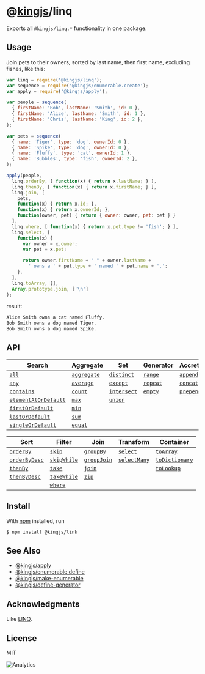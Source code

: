 # @[kingjs](https://www.npmjs.com/package/kingjs)/linq
Exports all `@kingjs/linq.*` functionality in one package.
## Usage
Join pets to their owners, sorted by last name, then first name, excluding fishes, like this:
```js
var linq = require('@kingjs/linq');
var sequence = require('@kingjs/enumerable.create');
var apply = require('@kingjs/apply');

var people = sequence(
  { firstName: 'Bob', lastName: 'Smith', id: 0 },
  { firstName: 'Alice', lastName: 'Smith', id: 1 },
  { firstName: 'Chris', lastName: 'King', id: 2 },
);

var pets = sequence(
  { name: 'Tiger', type: 'dog', ownerId: 0 },
  { name: 'Spike', type: 'dog', ownerId: 0 },
  { name: 'Fluffy', type: 'cat', ownerId: 1 },
  { name: 'Bubbles', type: 'fish', ownerId: 2 },
);

apply(people,
  linq.orderBy, [ function(x) { return x.lastName; } ],
  linq.thenBy, [ function(x) { return x.firstName; } ],
  linq.join, [
    pets, 
    function(x) { return x.id; },
    function(x) { return x.ownerId; },
    function(owner, pet) { return { owner: owner, pet: pet } }
  ],
  linq.where, [ function(x) { return x.pet.type != 'fish'; } ],
  linq.select, [
    function(x) { 
      var owner = x.owner;
      var pet = x.pet;

      return owner.firstName + " " + owner.lastName + 
        ' owns a ' + pet.type + ' named ' + pet.name + '.';
    },
  ],
  linq.toArray, [],
  Array.prototype.join, ['\n']
);
```
result:
```js
Alice Smith owns a cat named Fluffy. 
Bob Smith owns a dog named Tiger. 
Bob Smith owns a dog named Spike.
```
## API
| Search | Aggregate | Set | Generator | Accrete |
|---|---|---|---|---|
|[`all`][all]|[`aggregate`][aggregate]|[`distinct`][distinct]|[`range`][range]|[`append`][append]|
|[`any`][any]|[`average`][average]|[`except`][except]|[`repeat`][repeat]|[`concat`][concat]|
|[`contains`][contains]|[`count`][count]|[`intersect`][intersect]|[`empty`][empty]|[`prepend`][prepend]|
|[`elementAt`][element-at][`OrDefault`][element-at-]|[`max`][max]|[`union`][union]|
|[`first`][first][`OrDefault`][first-]|[`min`][min]||
|[`last`][last][`OrDefault`][last-]|[`sum`][sum]|
|[`single`][single][`OrDefault`][single-]|[`equal`][sequence-equal]

| Sort | Filter | Join | Transform | Container |
|---|---|---|---|---|
|[`orderBy`][order-by]|[`skip`][skip]|[`groupBy`][group-by]|[`select`][select]|[`toArray`][to-array]|
|[`orderByDesc`][order-by-]|[`skipWhile`][skip-while]|[`groupJoin`][group-join]|[`selectMany`][select-many]|[`toDictionary`][to-dictionary]|
|[`thenBy`][then-by]|[`take`][take]|[`join`][join]||[`toLookup`][to-lookup]|
|[`thenByDesc`][then-by-]|[`takeWhile`][take-while]|[`zip`][zip]|
||[`where`][where]|

## Install
With [npm](https://npmjs.org/) installed, run
```
$ npm install @kingjs/link
```
## See Also
- [@kingjs/apply](https://www.npmjs.com/package/@kingjs/apply)
- [@kingjs/enumerable.define](https://www.npmjs.com/package/@kingjs/enumerable.define)
- [@kingjs/make-enumerable](https://www.npmjs.com/package/@kingjs/make-enumerable)
- [@kingjs/define-generator](https://www.npmjs.com/package/@kingjs/define-generator)
## Acknowledgments
Like [LINQ](https://docs.microsoft.com/en-us/dotnet/csharp/programming-guide/concepts/linq/getting-started-with-linq).
## License
MIT

![Analytics](https://analytics.kingjs.net/linq)

  [aggregate]: https://www.npmjs.com/package/@kingjs/linq.aggregate
  [all]: https://www.npmjs.com/package/@kingjs/linq.all
  [any]: https://www.npmjs.com/package/@kingjs/linq.any
  [append]: https://www.npmjs.com/package/@kingjs/linq.append
  [average]: https://www.npmjs.com/package/@kingjs/linq.average
  [concat]: https://www.npmjs.com/package/@kingjs/linq.concat
  [contains]: https://www.npmjs.com/package/@kingjs/linq.contains
  [count]: https://www.npmjs.com/package/@kingjs/linq.count
  [distinct]: https://www.npmjs.com/package/@kingjs/linq.distinct
  [element-at]: https://www.npmjs.com/package/@kingjs/linq.element-at
  [element-at-]: https://www.npmjs.com/package/@kingjs/linq.element-at-or-undefined
  [empty]: https://www.npmjs.com/package/@kingjs/linq.empty
  [except]: https://www.npmjs.com/package/@kingjs/linq.except
  [first]: https://www.npmjs.com/package/@kingjs/linq.first
  [first-]: https://www.npmjs.com/package/@kingjs/linq.first-or-undefined
  [group-by]: https://www.npmjs.com/package/@kingjs/linq.group-by
  [group-join]: https://www.npmjs.com/package/@kingjs/linq.group-join
  [intersect]: https://www.npmjs.com/package/@kingjs/linq.intersect
  [join]: https://www.npmjs.com/package/@kingjs/linq.join
  [last]: https://www.npmjs.com/package/@kingjs/linq.last
  [last-]: https://www.npmjs.com/package/@kingjs/linq.last-or-undefined
  [max]: https://www.npmjs.com/package/@kingjs/linq.max
  [min]: https://www.npmjs.com/package/@kingjs/linq.min
  [order-by]: https://www.npmjs.com/package/@kingjs/linq.order-by
  [order-by-]: https://www.npmjs.com/package/@kingjs/linq.order-by-descending
  [prepend]: https://www.npmjs.com/package/@kingjs/linq.prepend
  [range]: https://www.npmjs.com/package/@kingjs/linq.range
  [repeat]: https://www.npmjs.com/package/@kingjs/linq.repeat
  [select]: https://www.npmjs.com/package/@kingjs/linq.select
  [select-many]: https://www.npmjs.com/package/@kingjs/linq.select-many
  [sequence-equal]: https://www.npmjs.com/package/@kingjs/linq.sequence-equal
  [single]: https://www.npmjs.com/package/@kingjs/linq.single
  [single-]: https://www.npmjs.com/package/@kingjs/linq.single-or-undefined
  [skip]: https://www.npmjs.com/package/@kingjs/linq.skip
  [skip-while]: https://www.npmjs.com/package/@kingjs/linq.skip-while
  [sum]: https://www.npmjs.com/package/@kingjs/linq.sum
  [take]: https://www.npmjs.com/package/@kingjs/linq.take
  [take-while]: https://www.npmjs.com/package/@kingjs/linq.take-while
  [then-by]: https://www.npmjs.com/package/@kingjs/linq.then-by
  [then-by-]: https://www.npmjs.com/package/@kingjs/linq.then-by-descending
  [to-array]: https://www.npmjs.com/package/@kingjs/linq.to-array
  [to-dictionary]: https://www.npmjs.com/package/@kingjs/linq.to-dictionary
  [to-lookup]: https://www.npmjs.com/package/@kingjs/linq.to-lookup
  [union]: https://www.npmjs.com/package/@kingjs/linq.union
  [where]: https://www.npmjs.com/package/@kingjs/linq.where
  [zip]: https://www.npmjs.com/package/@kingjs/linq.zip